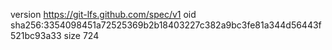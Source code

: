 version https://git-lfs.github.com/spec/v1
oid sha256:3354098451a72525369b2b18403227c382a9bc3fe81a344d56443f521bc93a33
size 724
